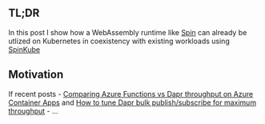 ## TL;DR

In this post I show how a WebAssembly runtime like [Spin](https://github.com/fermyon/spin) can already be utlized on Kubernetes in coexistency with existing workloads using [SpinKube](https://www.spinkube.dev/)

## Motivation

If recent posts - [Comparing Azure Functions vs Dapr throughput on Azure Container Apps](https://dev.to/kaiwalter/comparing-azure-functions-vs-dapr-on-azure-container-apps-2noh) and [How to tune Dapr bulk publish/subscribe for maximum throughput](https://dev.to/kaiwalter/how-to-tune-dapr-bulk-publishsubscribe-for-maximum-throughput-40dd) - ...
